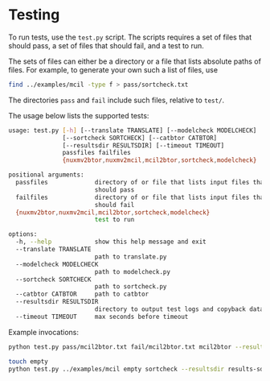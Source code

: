 # Testing

To run tests, use the `test.py` script. The scripts requires a set of files that should pass, a set of files that should fail, and a test to run. 

The sets of files can either be a directory or a file that lists absolute paths of files. For example, to generate your own such a list of files, use 
```bash
find ../examples/mcil -type f > pass/sortcheck.txt
```
The directories `pass` and `fail` include such files, relative to `test/`.

The usage below lists the supported tests:
```bash
usage: test.py [-h] [--translate TRANSLATE] [--modelcheck MODELCHECK]
               [--sortcheck SORTCHECK] [--catbtor CATBTOR]
               [--resultsdir RESULTSDIR] [--timeout TIMEOUT]
               passfiles failfiles
               {nuxmv2btor,nuxmv2mcil,mcil2btor,sortcheck,modelcheck}

positional arguments:
  passfiles             directory of or file that lists input files that
                        should pass
  failfiles             directory of or file that lists input files that
                        should fail
  {nuxmv2btor,nuxmv2mcil,mcil2btor,sortcheck,modelcheck}
                        test to run

options:
  -h, --help            show this help message and exit
  --translate TRANSLATE
                        path to translate.py
  --modelcheck MODELCHECK
                        path to modelcheck.py
  --sortcheck SORTCHECK
                        path to sortcheck.py
  --catbtor CATBTOR     path to catbtor
  --resultsdir RESULTSDIR
                        directory to output test logs and copyback data
  --timeout TIMEOUT     max seconds before timeout
```

Example invocations:

```bash
python test.py pass/mcil2btor.txt fail/mcil2btor.txt mcil2btor --resultsdir results-mcil2btor
```

```bash
touch empty
python test.py ../examples/mcil empty sortcheck --resultsdir results-sortcheck
```